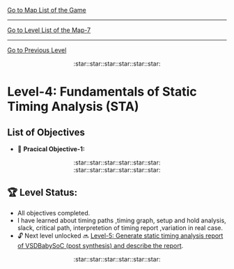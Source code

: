 [Go to Map List of the Game](https://github.com/Ranajoy01/Map_List_Path_to_silicon_RISC_V_SoC_Tapeout_game)

---

[Go to Level List of the Map-7](https://github.com/Ranajoy01/Map_7_Path_to_silicon_RISC_V_SoC_Tapeout_game)

---

[Go to Previous Level](../Level_3/readme.md)

<div align="center">:star::star::star::star::star::star:</div> 

# Level-4: Fundamentals of Static Timing Analysis (STA)

## List of Objectives

- :microscope: <b>Pracical Objective-1:</b> []()

  
<div align="center">:star::star::star::star::star::star:</div> 


<div align="center">:star::star::star::star::star::star:</div> 

## :trophy: Level Status: 

- All objectives completed.
- I have learned about timing paths ,timing graph, setup and hold analysis, slack, critical path, interpretetion of timing report ,variation in real case.
- 🔓 Next level unlocked 🔜 [Level-5: Generate static timing analysis report of VSDBabySoC (post synthesis) and describe the report](../Level_3/readme.md).
  
<div align="center">:star::star::star::star::star::star:</div> 



